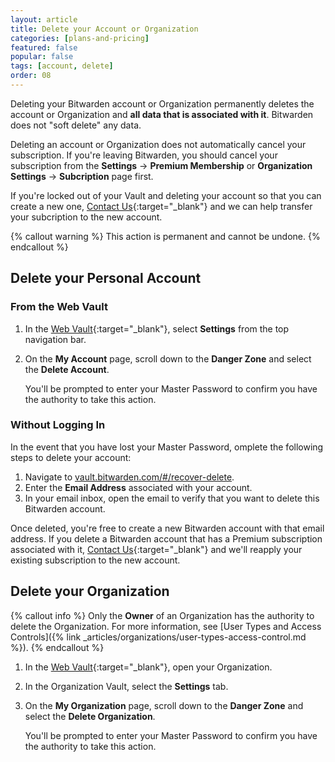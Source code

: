 ```yaml
---
layout: article
title: Delete your Account or Organization
categories: [plans-and-pricing]
featured: false
popular: false
tags: [account, delete]
order: 08
---
```


Deleting your Bitwarden account or Organization permanently deletes the account or Organization and **all data that is associated with it**. Bitwarden does not "soft delete" any data.

Deleting an account or Organization does not automatically cancel your subscription. If you're leaving Bitwarden, you should cancel your subscription from the **Settings** &rarr; **Premium Membership** or **Organization Settings** &rarr; **Subcription** page first.

If you're locked out of your Vault and deleting your account so that you can create a new one, [Contact Us](https://bitwarden.com/contact/){:target="\_blank"} and we can help transfer your subcription to the new account.

{% callout warning %}
This action is permanent and cannot be undone.
{% endcallout %}

## Delete your Personal Account

### From the Web Vault

1. In the [Web Vault](https://vault.bitwarden.com){:target="\_blank"}, select **Settings** from the top navigation bar.
3. On the **My Account** page, scroll down to the **Danger Zone** and select the **Delete Account**.

   You'll be prompted to enter your Master Password to confirm you have the authority to take this action.

### Without Logging In

In the event that you have lost your Master Password, omplete the following steps to delete your account:

1. Navigate to [vault.bitwarden.com/#/recover-delete](https://vault.bitwarden.com/#/recover-delete).
2. Enter the **Email Address** associated with your account.
3. In your email inbox, open the email to verify that you want to delete this Bitwarden account.

Once deleted, you're free to create a new Bitwarden account with that email address. If you delete a Bitwarden account that has a Premium subscription associated with it, [Contact Us](https://bitwarden.com/contact/){:target="\_blank"} and we'll reapply your existing subscription to the new account.

## Delete your Organization

{% callout info %}
Only the **Owner** of an Organization has the authority to delete the Organization. For more information, see [User Types and Access Controls]({% link _articles/organizations/user-types-access-control.md %}).
{% endcallout %}

1. In the [Web Vault](https://vault.bitwarden.com){:target="\_blank"}, open your Organization.
2. In the Organization Vault, select the **Settings** tab.
3. On the **My Organization** page, scroll down to the **Danger Zone** and select the **Delete Organization**.

   You'll be prompted to enter your Master Password to confirm you have the authority to take this action.

